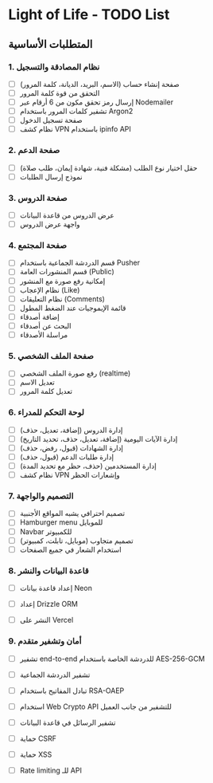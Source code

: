 # Light of Life - TODO List

## المتطلبات الأساسية

### 1. نظام المصادقة والتسجيل
- [ ] صفحة إنشاء حساب (الاسم، البريد، الديانة، كلمة المرور)
- [ ] التحقق من قوة كلمة المرور
- [ ] إرسال رمز تحقق مكون من 6 أرقام عبر Nodemailer
- [ ] تشفير كلمات المرور باستخدام Argon2
- [ ] صفحة تسجيل الدخول
- [ ] نظام كشف VPN باستخدام ipinfo API

### 2. صفحة الدعم
- [ ] حقل اختيار نوع الطلب (مشكلة فنية، شهادة إيمان، طلب صلاة)
- [ ] نموذج إرسال الطلبات

### 3. صفحة الدروس
- [ ] عرض الدروس من قاعدة البيانات
- [ ] واجهة عرض الدروس

### 4. صفحة المجتمع
- [ ] قسم الدردشة الجماعية باستخدام Pusher
- [ ] قسم المنشورات العامة (Public)
- [ ] إمكانية رفع صورة مع المنشور
- [ ] نظام الإعجاب (Like)
- [ ] نظام التعليقات (Comments)
- [ ] قائمة الإيموجيات عند الضغط المطول
- [ ] إضافة أصدقاء
- [ ] البحث عن أصدقاء
- [ ] مراسلة الأصدقاء

### 5. صفحة الملف الشخصي
- [ ] رفع صورة الملف الشخصي (realtime)
- [ ] تعديل الاسم
- [ ] تعديل كلمة المرور

### 6. لوحة التحكم للمدراء
- [ ] إدارة الدروس (إضافة، تعديل، حذف)
- [ ] إدارة الآيات اليومية (إضافة، تعديل، حذف، تحديد التاريخ)
- [ ] إدارة الشهادات (قبول، رفض، حذف)
- [ ] إدارة طلبات الدعم (قبول، حذف)
- [ ] إدارة المستخدمين (حذف، حظر مع تحديد المدة)
- [ ] نظام كشف VPN وإشعارات الحظر

### 7. التصميم والواجهة
- [ ] تصميم احترافي يشبه المواقع الأجنبية
- [ ] Hamburger menu للموبايل
- [ ] Navbar للكمبيوتر
- [ ] تصميم متجاوب (موبايل، تابلت، كمبيوتر)
- [ ] استخدام الشعار في جميع الصفحات

### 8. قاعدة البيانات والنشر
- [ ] إعداد قاعدة بيانات Neon
- [ ] إعداد Drizzle ORM
- [ ] النشر على Vercel



### 9. أمان وتشفير متقدم
- [ ] تشفير end-to-end للدردشة الخاصة باستخدام AES-256-GCM
- [ ] تشفير الدردشة الجماعية
- [ ] تبادل المفاتيح باستخدام RSA-OAEP
- [ ] استخدام Web Crypto API للتشفير من جانب العميل
- [ ] تشفير الرسائل في قاعدة البيانات
- [ ] حماية CSRF
- [ ] حماية XSS
- [ ] Rate limiting للـ API

